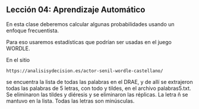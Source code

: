 ## Lección 04: Aprendizaje Automático

En esta clase deberemos calcular algunas probabilidades usando un
enfoque frecuentista.

Para eso usaremos estadísticas que podrían ser usadas en el juego
WORDLE.

En el sitio

    https://analisisydecision.es/actor-senil-wordle-castellano/

se encuentra la lista de todas las palabras en el DRAE, y de allí
se extrajeron todas las palabras de 5 letras, con todo y tildes,
en el archivo palabras5.txt.  Se eliminaron las tildes y diéresis y se
eliminaron las réplicas.  La letra ñ se mantuvo en la lista.  Todas
las letras son minúsculas.

